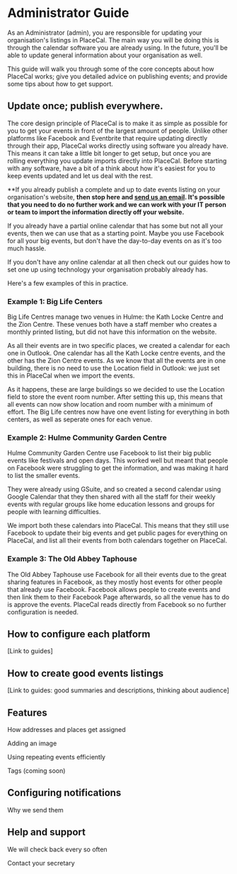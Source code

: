 # Administrator Guide

As an Administrator \(admin\), you are responsible for updating your organisation's listings in PlaceCal. The main way you will be doing this is through the calendar software you are already using. In the future, you'll be able to update general information about your organisation as well.

This guide will walk you through some of the core concepts about how PlaceCal works; give you detailed advice on publishing events; and provide some tips about how to get support.

## Update once; publish everywhere.

The core design principle of PlaceCal is to make it as simple as possible for you to get your events in front of the largest amount of people. Unlike other platforms like Facebook and Eventbrite that require updating directly through their app, PlaceCal works directly using software you already have. This means it can take a little bit longer to get setup, but once you are rolling everything you update imports directly into PlaceCal. Before starting with any software, have a bit of a think about how it's easiest for you to keep events updated and let us deal with the rest.

**If you already publish a complete and up to date events listing on your organisation's website, **then stop here and [send us an email](mailto:support@placecal.org). It's possible that you need to do no further work and we can work with your IT person or team to import the information directly off your website.**

If you already have a partial online calendar that has some but not all your events, then we can use that as a starting point. Maybe you use Facebook for all your big events, but don't have the day-to-day events on as it's too much hassle.

If you don't have any online calendar at all then check out our guides how to set one up using technology your organisation probably already has.

Here's a few examples of this in practice.

### Example 1: Big Life Centers

Big Life Centres manage two venues in Hulme: the Kath Locke Centre and the Zion Centre. These venues both have a staff member who creates a monthly printed listing, but did not have this information on the website.

As all their events are in two specific places, we created a calendar for each one in Outlook. One calendar has all the Kath Locke centre events, and the other has the Zion Centre events. As we know that all the events are in one building, there is no need to use the Location field in Outlook: we just set this in PlaceCal when we import the events.

As it happens, these are large buildings so we decided to use the Location field to store the event room number. After setting this up, this means that all events can now show location and room number with a minimum of effort. The Big Life centres now have one event listing for everything in both centers, as well as seperate ones for each venue.

### Example 2: Hulme Community Garden Centre

Hulme Community Garden Centre use Facebook to list their big public events like festivals and open days. This worked well but meant that people on Facebook were struggling to get the information, and was making it hard to list the smaller events.

They were already using GSuite, and so created a second calendar using Google Calendar that they then shared with all the staff for their weekly events with regular groups like home education lessons and groups for people with learning difficulties.

We import both these calendars into PlaceCal. This means that they still use Facebook to update their big events and get public pages for everything on PlaceCal, and list all their events from both calendars together on PlaceCal.

### Example 3: The Old Abbey Taphouse

The Old Abbey Taphouse use Facebook for all their events due to the great sharing features in Facebook, as they mostly host events for other people that already use Facebook. Facebook allows people to create events and then link them to their Facebook Page afterwards, so all the venue has to do is approve the events. PlaceCal reads directly from Facebook so no further configuration is needed.

## How to configure each platform

\[Link to guides\]

## How to create good events listings

\[Link to guides: good summaries and descriptions, thinking about audience\]

## Features

How addresses and places get assigned

Adding an image

Using repeating events efficiently

Tags \(coming soon\)

## Configuring notifications

Why we send them

## Help and support

We will check back every so often

Contact your secretary
